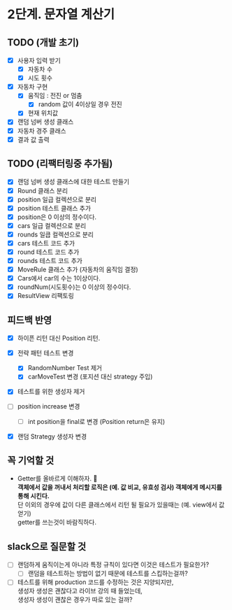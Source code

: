 # 2단계. 문자열 계산기 

## TODO (개발 초기)

- [X] 사용자 입력 받기
  - [X] 자동차 수
  - [X] 시도 횟수
- [X] 자동차 구현
  - [X] 움직임 : 전진 or 멈춤
    - [X] random 값이 4이상일 경우 전진
  - [X] 현재 위치값
- [X] 랜덤 넘버 생성 클래스
- [X] 자동차 경주 클래스
-[X] 결과 값 출력

## TODO (리팩터링중 추가됨)
- [X] 랜덤 넘버 생성 클래스에 대한 테스트 만들기 
- [X] Round 클래스 분리
- [X] position 일급 컬렉션으로 분리
- [X] position 테스트 클래스 추가
- [X] position은 0 이상의 정수이다. 
- [X] cars 일급 컬렉션으로 분리
- [X] rounds 일큽 컬렉션으로 분리
- [X] cars 테스트 코드 추가
- [X] round 테스트 코드 추가
- [X] rounds 테스트 코드 추가
- [X] MoveRule 클래스 추가 (자동차의 움직임 결정)
- [X] Cars에서 car의 수는 1이상이다.
- [X] roundNum(시도횟수)는 0 이상의 정수이다. 
- [X] ResultView 리팩토링

## 피드백 반영 
- [X] 하이픈 리턴 대신 Position 리턴. 
- [X] 전략 패턴 테스트 변경
   - [X] RandomNumber Test 제거
   - [X] carMoveTest 변경 (포지션 대신 strategy 주입)
- [X] 테스트를 위한 생성자 제거
- [ ] position increase 변경
  - [ ] int position을 final로 변경 (Position return은 유지)
- [X] 랜덤 Strategy 생성자 변경
  

## 꼭 기억할 것 
- Getter를 올바르게 이해하자. 🐣  
  **객체에서 값을 꺼내서 처리할 로직은 (예. 값 비교, 유효성 검사) 객체에게 메시지를 통해 시킨다.**   
  단 이외의 경우에 값이 다른 클래스에서 리턴 될 필요가 있을때는 (예. view에서 값 얻기)  
  getter를 쓰는것이 바람직하다.   
  
## slack으로 질문할 것
- [ ] 랜덤하게 움직이는게 아니라 특정 규칙이 있다면 이것은 테스트가 필요한가?  
  - [ ] 랜덤을 테스트하는 방법이 없기 때문에 테스트를 스킵하는걸까?
- [ ] 테스트를 위해 production 코드를 수정하는 것은 지양되지만,  
  생성자 생성은 괜찮다고 라이브 강의 때 들었는데,   
  생성자 생성이 괜찮은 경우가 따로 있는 걸까?